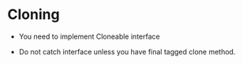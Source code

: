 # Cloning

* You need to implement Cloneable interface

* Do not catch interface unless you have final tagged clone method.